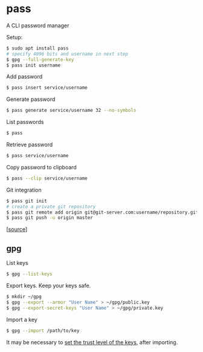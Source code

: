 # pass

A CLI password manager

Setup:

```bash
$ sudo apt install pass
# specify 4096 bits and username in next step
$ gpg --full-generate-key
$ pass init username
```

Add password

```bash
$ pass insert service/username
```

Generate password

```bash
$ pass generate service/username 32 --no-symbols
```

List passwords

```bash
$ pass
```

Retrieve password

```bash
$ pass service/username
```

Copy password to clipboard

```bash
$ pass --clip service/username
```

Git integration

```bash
$ pass git init
# create a private git repository
$ pass git remote add origin git@git-server.com:username/repository.git
$ pass git push -u origin master
```

[[source](https://www.cloudsavvyit.com/8817/how-to-use-pass-a-command-line-password-manager-for-linux-systems/)]

## gpg

List keys

```bash
$ gpg --list-keys
```

Export keys. Keep your keys safe.

```bash
$ mkdir ~/gpg
$ gpg --export --armor "User Name" > ~/gpg/public.key
$ gpg --export-secret-keys "User Name" > ~/gpg/private.key
```

Import a key

```bash
$ gpg --import /path/to/key
```

It may be necessary to
[set the trust level of the keys](https://stackoverflow.com/a/34132924/2675670),
after importing.
